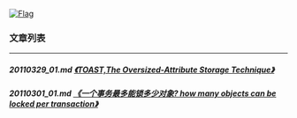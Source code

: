 <a rel=nofollow href=http://info.flagcounter.com/h9V1  ><img src=http://s03.flagcounter.com/count/h9V1/bg_FFFFFF/txt_000000/border_CCCCCC/columns_2/maxflags_12/viewers_0/labels_0/pageviews_0/flags_0/  alt=Flag Counter  border=0  ></a>
### 文章列表  
----  
##### 20110329_01.md   [《TOAST,The Oversized-Attribute Storage Technique》](20110329_01.md)  
##### 20110301_01.md   [《一个事务最多能锁多少对象? how many objects can be locked per transaction》](20110301_01.md)  
